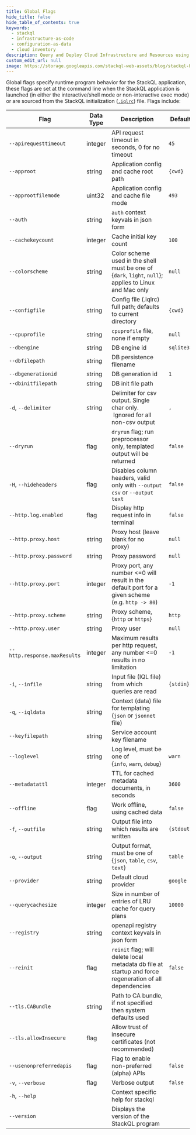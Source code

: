 ```yaml
---
title: Global Flags
hide_title: false
hide_table_of_contents: true
keywords:
  - stackql
  - infrastructure-as-code
  - configuration-as-data
  - cloud inventory
description: Query and Deploy Cloud Infrastructure and Resources using SQL
custom_edit_url: null
image: https://storage.googleapis.com/stackql-web-assets/blog/stackql-blog-post-featured-image.png
---
```


Global flags specify runtime program behavior for the StackQL application, these flags are set at the command line when the StackQL application is launched (in either the interactive/shell mode or non-interactive exec mode) or are sourced from the StackQL initialization ([`.iqlrc`](/docs/getting-started/using-stackql#the-iqlrc-initialization-file)) file.  Flags include:  

| Flag | Data Type | Description | Default |
| -- | -- | -- | -- |
| `--apirequesttimeout` | integer | API request timeout in seconds, 0 for no timeout | `45` |
| `--approot` | string | Application config and cache root path | `{cwd}` |
| `--approotfilemode` | uint32 | Application config and cache file mode | `493` |
| `--auth` | string | `auth` context keyvals in json form |  |
| `--cachekeycount` | integer | Cache initial key count | `100` |
| `--colorscheme` | string | Color scheme used in the shell<br /> must be one of {`dark`, `light`, `null`};<br /> applies to Linux and Mac only | `null` |
| `--configfile` | string | Config file (.iqlrc) full path; defaults to current directory | `{cwd}` |
| `--cpuprofile` | string | `cpuprofile` file, none if empty | `null` |
| `--dbengine` | string | DB engine id | `sqlite3` |
| `--dbfilepath` | string | DB persistence filename |  |
| `--dbgenerationid` | string | DB generation id | `1` |
| `--dbinitfilepath` | string | DB init file path |  |
| `-d`, `--delimiter` | string | Delimiter for csv output. Single char only.  Ignored for all non-csv output | `,` |
| `--dryrun` | flag | `dryrun` flag; run preprocessor only, templated output will be returned | `false` |
| `-H`, `--hideheaders` | flag | Disables column headers, valid only with `--output csv` or `--output text` | `false` |
| `--http.log.enabled` | flag | Display http request info in terminal | `false` |
| `--http.proxy.host` | string | Proxy host (leave blank for no proxy) | `null` |
| `--http.proxy.password` | string | Proxy password | `null` |
| `--http.proxy.port` | integer | Proxy port, any number <=0 will result in the default port for a given scheme (e.g. `http -> 80`) | `-1` |
| `--http.proxy.scheme` | string | Proxy scheme, {`http` or `https`} | `http` |
| `--http.proxy.user` | string | Proxy user | `null` |
| `--http.response.maxResults` | integer | Maximum results per http request, any number <=0 results in no limitation | `-1` |
| `-i`, `--infile` | string | Input file (IQL file) from which queries are read | `{stdin}` |
| `-q`, `--iqldata` | string | Context (data) file for templating (`json` or `jsonnet` file)| |
| `--keyfilepath` | string | Service account key filename | |
| `--loglevel` | string | Log level, must be one of {`info`, `warn`, `debug`} | `warn` |
| `--metadatattl` | integer | TTL for cached metadata documents, in seconds | `3600` |
| `--offline` | flag | Work offline, using cached data | `false` |
| `-f`, `--outfile` | string | Output file into which results are written | `{stdout}` |
| `-o`, `--output` | string | Output format, must be one of {`json`, `table`, `csv`, `text`} | `table` |
| `--provider` | string | Default cloud provider | `google` |
| `--querycachesize` | integer | Size in number of entries of LRU cache for query plans | `10000` |
| `--registry` | string | openapi registry context keyvals in json form |  |
| `--reinit` | flag | `reinit` flag; will delete local metadata db file at startup and force regeneration of all dependencies | `false` |
| `--tls.CABundle` | string | Path to CA bundle, if not specified then system defaults used |  |
| `--tls.allowInsecure` | flag | Allow trust of insecure certificates (not recommended) |  |
| `--usenonpreferredapis` | flag | Flag to enable non-preferred (alpha) APIs | `false` |
| `-v`, `--verbose` | flag | Verbose output | `false` |
| `-h`, `--help` | | Context specific help for stackql | |
| `--version` | | Displays the version of the StackQL program | |